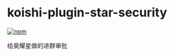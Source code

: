 # koishi-plugin-star-security

[![npm](https://img.shields.io/npm/v/koishi-plugin-star-security?style=flat-square)](https://www.npmjs.com/package/koishi-plugin-star-security)

给臭耀星做的进群审批

